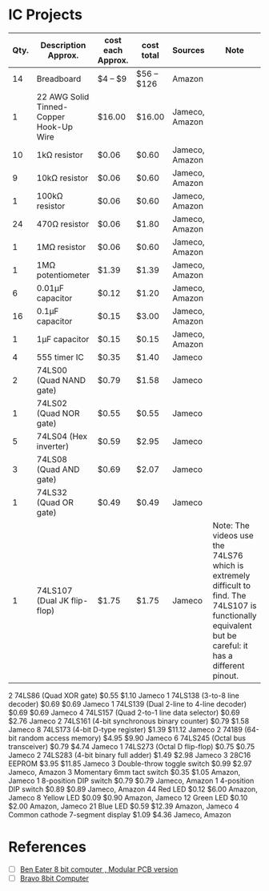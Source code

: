 # IC Projects


| Qty.	| Description	Approx. | cost each	Approx. | cost total	| Sources | Note |
|-|-|-|-|-|-|
|14	|Breadboard |$4 – $9	| $56 – $126	| Amazon |
| 1	| 22 AWG Solid Tinned-Copper Hook-Up Wire |  $16.00	| $16.00	| Jameco, Amazon |
| 10	| 1kΩ resistor | $0.06	| $0.60	| Jameco, Amazon| 
| 9	| 10kΩ resistor | $0.06	| $0.60	| Jameco, Amazon | 
| 1	| 100kΩ resistor | $0.06	| $0.60	| Jameco, Amazon | 
| 24	| 470Ω resistor | $0.06	| $1.80	| Jameco, Amazon | 
| 1	| 1MΩ resistor | $0.06	| $0.60	| Jameco, Amazon | 
| 1	| 1MΩ potentiometer | $1.39	| $1.39	| Jameco, Amazon | 
| 6	| 0.01µF capacitor | $0.12	| $1.20	| Jameco, Amazon | 
| 16	| 0.1µF capacitor | $0.15	| $3.00	| Jameco, Amazon | 
| 1	| 1µF capacitor | $0.15	| $0.15	| Jameco, Amazon | 
| 4	| 555 timer IC | $0.35	| $1.40	| Jameco | 
| 2	| 74LS00 (Quad NAND gate) | $0.79	| $1.58	| Jameco | 
| 1	| 74LS02 (Quad NOR gate) | $0.55	| $0.55	| Jameco | 
| 5	| 74LS04 (Hex inverter) | $0.59	| $2.95	| Jameco | 
| 3	| 74LS08 (Quad AND gate) | $0.69	| $2.07	| Jameco | 
| 1	| 74LS32 (Quad OR gate) | $0.49	| $0.49	| Jameco | 
| 1	| 74LS107 (Dual JK flip-flop) |  $1.75	| $1.75	| Jameco |  Note: The videos use the 74LS76 which is extremely difficult to find. The 74LS107 is functionally equivalent but be careful: it has a different pinout. |
2	74LS86 (Quad XOR gate)
$0.55	$1.10	Jameco
1	74LS138 (3-to-8 line decoder)
$0.69	$0.69	Jameco
1	74LS139 (Dual 2-line to 4-line decoder)
$0.69	$0.69	Jameco
4	74LS157 (Quad 2-to-1 line data selector)
$0.69	$2.76	Jameco
2	74LS161 (4-bit synchronous binary counter)
$0.79	$1.58	Jameco
8	74LS173 (4-bit D-type register)
$1.39	$11.12	Jameco
2	74189 (64-bit random access memory)
$4.95	$9.90	Jameco
6	74LS245 (Octal bus transceiver)
$0.79	$4.74	Jameco
1	74LS273 (Octal D flip-flop)
$0.75	$0.75	Jameco
2	74LS283 (4-bit binary full adder)
$1.49	$2.98	Jameco
3	28C16 EEPROM
$3.95	$11.85	Jameco
3	Double-throw toggle switch
$0.99	$2.97	Jameco, Amazon
3	Momentary 6mm tact switch
$0.35	$1.05	Amazon, Jameco
1	8-position DIP switch
$0.79	$0.79	Jameco, Amazon
1	4-position DIP switch
$0.89	$0.89	Jameco, Amazon
44	Red LED
$0.12	$6.00	Amazon, Jameco
8	Yellow LED
$0.09	$0.90	Amazon, Jameco
12	Green LED
$0.10	$2.00	Amazon, Jameco
21	Blue LED
$0.59	$12.39	Amazon, Jameco
4	Common cathode 7-segment display
$1.09	$4.36	Jameco, Amazon


# References

- [ ] [Ben Eater 8 bit computer , Modular PCB version](https://www.youtube.com/watch?v=wOXxTTTeM90&t=3s)
- [ ] [Bravo 8bit Computer](https://www.youtube.com/playlist?list=PLGAKSr7ldWJGOftDSv8rVRprKX-267lCA)
